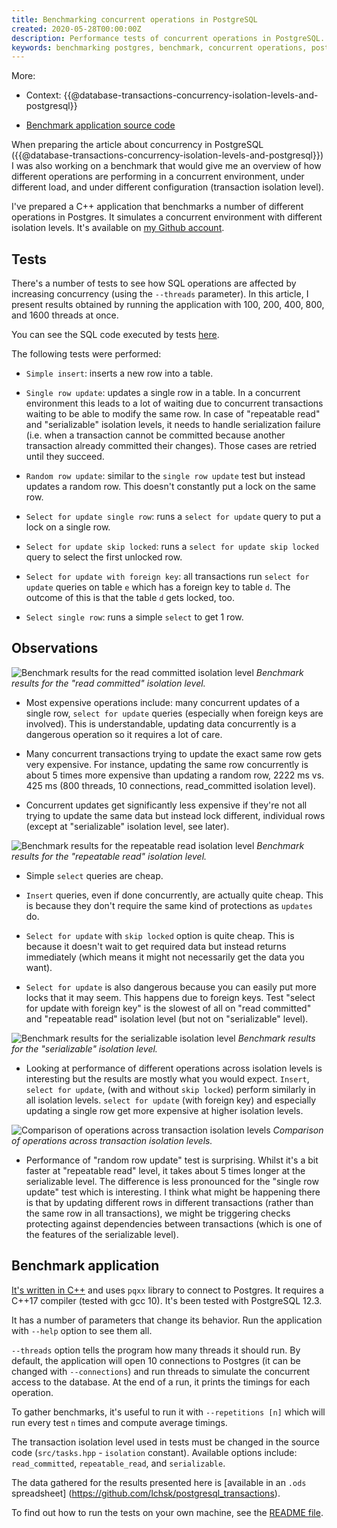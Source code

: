 ```yaml
---
title: Benchmarking concurrent operations in PostgreSQL
created: 2020-05-28T00:00:00Z
description: Performance tests of concurrent operations in PostgreSQL. Read how different SQL operations are performing under different load, different isolation level in Postgres.
keywords: benchmarking postgres, benchmark, concurrent operations, postgresql, isolation levels, transaction isolation levels, concurrency, concurrent transactions, database performance, graphs, postgres operations performance, read committed, repeatable read, serializable transactions, read uncommitted transactions, performance tests postgres, acid transactions, atomic transactions, postgres transactions, SQL transactions, isolation levels, C++, C++ Postgres, C++ libpqxx, pqxx, pqxx postgres library
---
```


More:

- Context: {{@database-transactions-concurrency-isolation-levels-and-postgresql}}

- [Benchmark application source code](https://github.com/lchsk/postgresql_transactions)

When preparing the article about concurrency in PostgreSQL ({{@database-transactions-concurrency-isolation-levels-and-postgresql}}) I was also working on a benchmark that would give me an overview of how different operations are performing in a concurrent environment, under different load, and under different configuration (transaction isolation level).

I've prepared a C++ application that benchmarks a number of different operations in Postgres. It simulates a concurrent environment with different isolation levels. It's available on [my Github account](https://github.com/lchsk/postgresql_transactions).

## Tests

There's a number of tests to see how SQL operations are affected by increasing concurrency (using the `--threads` parameter). In this article, I present results obtained by running the application with 100, 200, 400, 800, and 1600 threads at once. 

You can see the SQL code executed by tests [here](https://github.com/lchsk/postgresql_transactions/blob/master/src/tasks.cpp).

The following tests were performed:

- `Simple insert`: inserts a new row into a table.

- `Single row update`: updates a single row in a table. In a concurrent environment this leads to a lot of waiting due to concurrent transactions waiting to be able to modify the same row. In case of "repeatable read" and "serializable" isolation levels, it needs to handle serialization failure (i.e. when a transaction cannot be committed because another transaction already committed their changes). Those cases are retried until they succeed.

- `Random row update`: similar to the `single row update` test but instead updates a random row. This doesn't constantly put a lock on the same row.

- `Select for update single row`: runs a `select for update` query to put a lock on a single row.

- `Select for update skip locked`: runs a `select for update skip locked` query to select the first unlocked row.

- `Select for update with foreign key`: all transactions run `select for update` queries on table `e` which has a foreign key to table `d`. The outcome of this is that the table `d` gets locked, too.

- `Select single row`: runs a simple `select` to get 1 row.

## Observations

![Benchmark results for the read committed isolation level](./data/txn_read_committed.png "Benchmark results for the read committed isolation level")
*Benchmark results for the "read committed" isolation level.*


- Most expensive operations include: many concurrent updates of a single row, `select for update` queries (especially when foreign keys are involved). This is understandable, updating data concurrently is a dangerous operation so it requires a lot of care.

- Many concurrent transactions trying to update the exact same row gets very expensive. For instance, updating the same row concurrently is about 5 times more expensive than updating a random row, 2222 ms vs. 425 ms (800 threads, 10 connections, read_committed isolation level).

- Concurrent updates get significantly less expensive if they're not all trying to update the same data but instead lock different, individual rows (except at "serializable" isolation level, see later).

![Benchmark results for the repeatable read isolation level](./data/txn_repeatable_read.png "Benchmark results for the repeatable read isolation level")
*Benchmark results for the "repeatable read" isolation level.*

- Simple `select` queries are cheap.

- `Insert` queries, even if done concurrently, are actually quite cheap. This is because they don't require the same kind of protections as `updates` do.

- `Select for update` with `skip locked` option is quite cheap. This is because it doesn't wait to get required data but instead returns immediately (which means it might not necessarily get the data you want).

- `Select for update` is also dangerous because you can easily put more locks that it may seem. This happens due to foreign keys. Test "select for update with foreign key" is the slowest of all on "read committed" and "repeatable read" isolation level (but not on "serializable" level).

![Benchmark results for the serializable isolation level](./data/txn_serializable.png "Benchmark results for the serializable isolation level")
*Benchmark results for the "serializable" isolation level.*

- Looking at performance of different operations across isolation levels is interesting but the results are mostly what you would expect. `Insert`, `select for update`, (with and without `skip locked`) perform similarly in all isolation levels. `select for update` (with foreign key) and especially updating a single row get more expensive at higher isolation levels.

![Comparison of operations across transaction isolation levels](./data/txn_different_levels.png "Comparison of operations across transaction isolation levels")
*Comparison of operations across transaction isolation levels.*

- Performance of "random row update" test is surprising. Whilst it's a bit faster at "repeatable read" level, it takes about 5 times longer at the serializable level. The difference is less pronounced for the "single row update" test which is interesting. I think what might be happening there is that by updating different rows in different transactions (rather than the same row in all transactions), we might be triggering checks protecting against dependencies between transactions (which is one of the features of the serializable level).

## Benchmark application

[It's written in C++](https://github.com/lchsk/postgresql_transactions) and uses `pqxx` library to connect to Postgres. It requires a C++17 compiler (tested with gcc 10). It's been tested with PostgreSQL 12.3.

It has a number of parameters that change its behavior. Run the application with `--help` option to see them all.

`--threads` option tells the program how many threads it should run. By default, the application will open 10 connections to Postgres (it can be changed with `--connections`) and run threads to simulate the concurrent access to the database. At the end of a run, it prints the timings for each operation.

To gather benchmarks, it's useful to run it with `--repetitions [n]` which will run every test `n` times and compute average timings.

The transaction isolation level used in tests must be changed in the source code (`src/tasks.hpp` - `isolation` constant). Available options include: `read_committed`, `repeatable_read`, and `serializable`.

The data gathered for the results presented here is [available in an `.ods` spreadsheet] (https://github.com/lchsk/postgresql_transactions).

To find out how to run the tests on your own machine, see the [README file](https://github.com/lchsk/postgresql_transactions).

